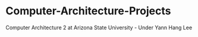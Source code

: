# Computer-Architecture-Projects
Computer Architecture 2 at Arizona State University - Under Yann Hang Lee
